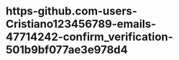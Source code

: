 # https-github.com-users-Cristiano123456789-emails-47714242-confirm_verification-501b9bf077ae3e978d4